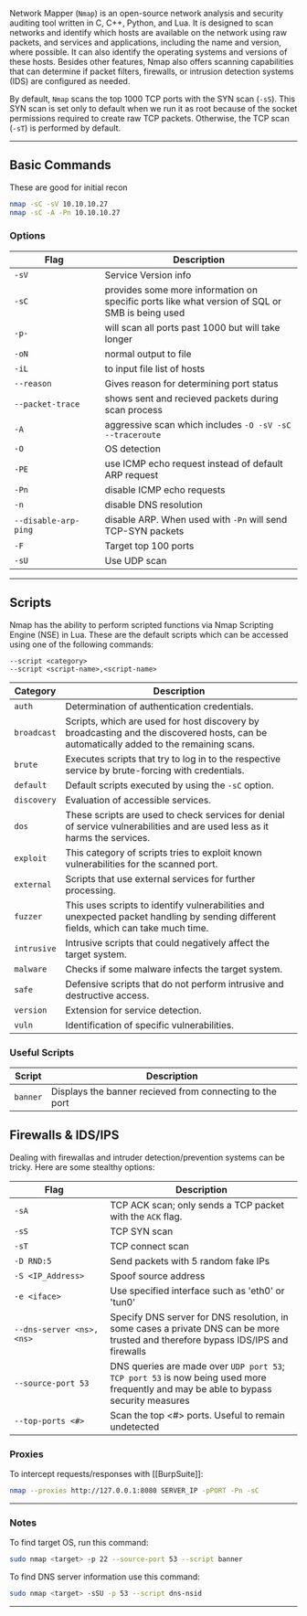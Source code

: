 Network Mapper (`Nmap`) is an open-source network analysis and security auditing tool written in C, C++, Python, and Lua. It is designed to scan networks and identify which hosts are available on the network using raw packets, and services and applications, including the name and version, where possible. It can also identify the operating systems and versions of these hosts. Besides other features, Nmap also offers scanning capabilities that can determine if packet filters, firewalls, or intrusion detection systems (IDS) are configured as needed.

By default, `Nmap` scans the top 1000 TCP ports with the SYN scan (`-sS`). This SYN scan is set only to default when we run it as root because of the socket permissions required to create raw TCP packets. Otherwise, the TCP scan (`-sT`) is performed by default.

---

## Basic Commands

These are good for initial recon
```bash
nmap -sC -sV 10.10.10.27
nmap -sC -A -Pn 10.10.10.27
```


### Options

| <div style="width:140px">**Flag**</div> | **Description**                                                                                    |
| ----------------------------------- | ---------------------------------------------------------------------------------------------- |
| `-sV`                               | Service Version info                                                                           |
| `-sC`                               | provides some more information on specific ports like what version of SQL or SMB is being used |
| `-p-`                               | will scan all ports past 1000 but will take longer                                             |
| `-oN`                               | normal output to file                                                                          |
| `-iL`                               | to input file list of hosts                                                                    |
| `--reason`                          | Gives reason for determining port status                                                       |
| `--packet-trace`                    | shows sent and recieved packets during scan process                                            |
| `-A`                                | aggressive scan which includes `-O -sV -sC --traceroute`                                       |
| `-O`                                | OS detection                                                                                   |
| `-PE`                               | use ICMP echo request instead of default ARP request                                           |
| `-Pn`                               | disable ICMP echo requests                                                                     |
| `-n`                                | disable DNS resolution                                                                         |
| `--disable-arp-ping`                | disable ARP. When used with `-Pn` will send TCP-SYN packets                                    |
| `-F`                                | Target top 100 ports                                                                           |
| `-sU`                               | Use UDP scan                                                                                   |


---

## Scripts

Nmap has the ability to perform scripted functions via Nmap Scripting Engine (NSE) in Lua. These are the default scripts which can be accessed using one of the following commands:
```
--script <category>
--script <script-name>,<script-name>
```

| **Category** | **Description**                                                                                                                         |
| ------------ | --------------------------------------------------------------------------------------------------------------------------------------- |
| `auth`       | Determination of authentication credentials.                                                                                            |
| `broadcast`  | Scripts, which are used for host discovery by broadcasting and the discovered hosts, can be automatically added to the remaining scans. |
| `brute`      | Executes scripts that try to log in to the respective service by brute-forcing with credentials.                                        |
| `default`    | Default scripts executed by using the `-sC` option.                                                                                     |
| `discovery`  | Evaluation of accessible services.                                                                                                      |
| `dos`        | These scripts are used to check services for denial of service vulnerabilities and are used less as it harms the services.              |
| `exploit`    | This category of scripts tries to exploit known vulnerabilities for the scanned port.                                                   |
| `external`   | Scripts that use external services for further processing.                                                                              |
| `fuzzer`     | This uses scripts to identify vulnerabilities and unexpected packet handling by sending different fields, which can take much time.     |
| `intrusive`  | Intrusive scripts that could negatively affect the target system.                                                                       |
| `malware`    | Checks if some malware infects the target system.                                                                                       |
| `safe`       | Defensive scripts that do not perform intrusive and destructive access.                                                                 |
| `version`    | Extension for service detection.                                                                                                        |
| `vuln`       | Identification of specific vulnerabilities.                                                                                             | 

### Useful Scripts


| **Script** | **Description**                                          |
| ---------- | -------------------------------------------------------- |
| `banner`   | Displays the banner recieved from connecting to the port |


## Firewalls & IDS/IPS
Dealing with firewallas and intruder detection/prevention systems can be tricky. Here are some stealthy options:

| <div style="width:140px">**Flag**</div> | **Description**                                                                                                                      |
| --------------------------------------- | ------------------------------------------------------------------------------------------------------------------------------------ |
| `-sA`                                   | TCP ACK scan; only sends a TCP packet with the `ACK` flag.                                                                           |
| `-sS`                                   | TCP SYN scan                                                                                                                         |
| `-sT`                                   | TCP connect scan                                                                                                                     |
| `-D RND:5`                              | Send packets with 5 random fake IPs                                                                                                  |
| `-S <IP_Address>`                       | Spoof source address                                                                                                                 |
| `-e <iface>`                            | Use specified interface such as 'eth0' or 'tun0'                                                                                     |
| `--dns-server <ns>, <ns>`               | Specify DNS server for DNS resolution, in some cases a private DNS can be more trusted and therefore bypass IDS/IPS and firewalls    |
| `--source-port 53`                      | DNS queries are made over `UDP port 53`; `TCP port 53` is now being used more frequently and may be able to bypass security measures |
| `--top-ports <#>`                       | Scan the top <#> ports. Useful to remain undetected                                                                                  |


### Proxies
To intercept requests/responses with [[BurpSuite]]:
```bash
nmap --proxies http://127.0.0.1:8080 SERVER_IP -pPORT -Pn -sC
```

---

### Notes
To find target OS, run this command:
```bash
sudo nmap <target> -p 22 --source-port 53 --script banner
```

To find DNS server information use this command:
```bash
sudo nmap <target> -sSU -p 53 --script dns-nsid
```

---